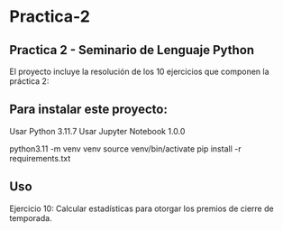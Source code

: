# Practica-2
Practica 2 - Seminario de Lenguaje Python
------------------------------------------
El proyecto incluye la resolución de los 10 ejercicios que componen la práctica 2:

Para instalar este proyecto:
---------------------------
Usar Python 3.11.7
Usar Jupyter Notebook 1.0.0

python3.11 -m venv venv
source venv/bin/activate
pip install -r requirements.txt

Uso
---
Ejercicio 10: Calcular estadísticas para otorgar los premios de cierre de temporada.
